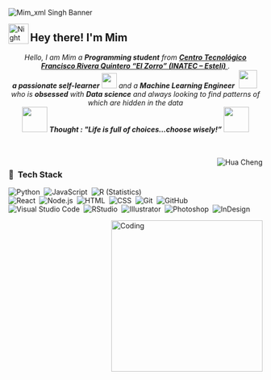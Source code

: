![Mim_xml Singh Banner](https://i.pinimg.com/1200x/e8/b3/22/e8b322f10201cf1f5bb6e130bad50acf.jpg)

<img alt="Night Coding" src="./assets/Hand%20Wave.gif" width='40' align="left"/><h2>Hey there! I'm Mim</h2>

<p align="center">
  <em>
   Hello, I am Mim a <b>Programming student</b> from 
<a href="https://www.tecnacional.edu.ni/centro/centro-tecnologico-francisco-rivera-quintero/">
  <b>Centro Tecnológico Francisco Rivera Quintero “El Zorro” (INATEC – Estelí)</b>
</a>. <br>
<b>a passionate self-learner</b> 
<img src="https://media.tenor.com/WILOSfQPu-AAAAAm/my-melodoy.webp" width="30px"> 
and a <b>Machine Learning Engineer</b>&nbsp;
<img src="https://media.tenor.com/sUz9HU2JmzMAAAAm/cinnamoroll.webp" width="36px">&nbsp;<br>
who is <b>obsessed</b> with <b>Data science</b> and always looking to find patterns of which are hidden in the data
  </em> 
  <br>
  <img src="https://media.tenor.com/t_nQNJ-L8KUAAAAm/sleepy-bunny-lovely.webp" width="50" /> <b><i align="center">Thought : "Life is full of choices…choose wisely!”</i></b> <img src="https://media.tenor.com/JVresgLJNtkAAAAm/borboletas-butterflies.webp" width="50" />
</p>
<br><br>



<img alt="Hua Cheng" src="https://i.pinimg.com/originals/f8/7b/0f/f87b0fbd1780078472c3ea3937bf9fa6.gif" align="right"/>

### 🍓 &nbsp;Tech Stack

![Python](https://img.shields.io/badge/-Python-05122A?style=flat&logo=python)&nbsp;
![JavaScript](https://img.shields.io/badge/-JavaScript-05122A?style=flat&logo=javascript)&nbsp;
![R (Statistics)](https://img.shields.io/badge/-R-05122A?style=flat&logo=R&logoColor=276DC3)\
![React](https://img.shields.io/badge/-React-05122A?style=flat&logo=react)&nbsp;
![Node.js](https://img.shields.io/badge/-Node.js-05122A?style=flat&logo=node.js)&nbsp;
![HTML](https://img.shields.io/badge/-HTML-05122A?style=flat&logo=HTML5)&nbsp;
![CSS](https://img.shields.io/badge/-CSS-05122A?style=flat&logo=CSS3&logoColor=1572B6)&nbsp;
![Git](https://img.shields.io/badge/-Git-05122A?style=flat&logo=git)&nbsp;
![GitHub](https://img.shields.io/badge/-GitHub-05122A?style=flat&logo=github)&nbsp;
![Visual Studio Code](https://img.shields.io/badge/-Visual%20Studio%20Code-05122A?style=flat&logo=visual-studio-code&logoColor=007ACC)&nbsp;
![RStudio](https://img.shields.io/badge/-RStudio-05122A?style=flat&logo=rstudio)&nbsp;
![Illustrator](https://img.shields.io/badge/-Illustrator-05122A?style=flat&logo=adobe-illustrator)&nbsp;
![Photoshop](https://img.shields.io/badge/-Photoshop-05122A?style=flat&logo=adobe-photoshop)&nbsp;
![InDesign](https://img.shields.io/badge/-InDesign-05122A?style=flat&logo=adobe-indesign)

<img align="right" alt="Coding" width="300" src="https://cdn.dribbble.com/users/1277312/screenshots/14733298/media/39b1045e593737587dd60e42c8422d1f.gif" >
